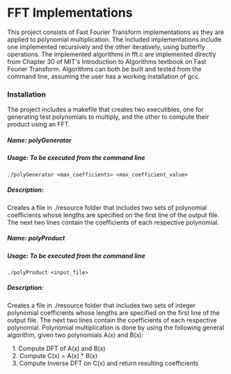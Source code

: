 # FFT Implementations

This project consists of Fast Fourier Transform implementations as they are applied
to polynomial multiplication. The included implementations include one implemented
recursively and the other iteratively, using butterfly operations. The implemented 
algorithms in fft.c are implemented directly from Chapter 30 of MIT's Introduction 
to Algorithms textbook on Fast Fourier Transform. Algorithms can both be built and tested
from the command line, assuming the user has a working installation of gcc.

### Installation
The project includes a makefile that creates two executibles, one for generating test
polynomials to multiply, and the other to compute their product using an FFT.

##### Name: polyGenerator                                                    
                                                                
##### Usage: To be executed from the command line
    ./polyGenerator <max_coefficients> <max_coefficient_value>     
                                                                
##### Description:                                                           
Creates a file in ./resource folder that includes two sets of polynomial coefficients whose lengths are specified on the first line of the output file. The next two lines contain the coefficients of each respective polynomial.
                                                                             
##### Name: polyProduct                                                         
                                                                          
##### Usage: To be executed from the command line
    ./polyProduct <input_file>                                       
                                                                          
##### Description:                                                              
Creates a file in ./resource folder that includes two sets of integer polynomial coefficients whose lengths are specified on the first line of the output file. The next two lines contain the coefficients of each respective polynomial. Polynomial multiplication is done by using the following general algorithm, given two polynomials A(x) and B(x): 

&nbsp;&nbsp;&nbsp;1. Compute DFT of A(x) and B(x)                                     
&nbsp;&nbsp;&nbsp;2. Compute C(x) = A(x) * B(x)                                       
&nbsp;&nbsp;&nbsp;3. Compute Inverse DFT on C(x) and return resulting coefficients    
